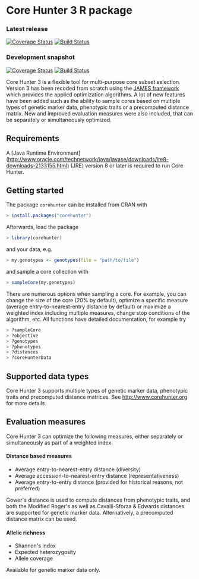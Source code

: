 # Core Hunter 3 R package

### Latest release

[![Coverage Status](http://img.shields.io/coveralls/corehunter/corehunter3-r/master.svg)](https://coveralls.io/r/corehunter/corehunter3-r)
[![Build Status](https://img.shields.io/travis/corehunter/corehunter3-r/master.svg)](https://travis-ci.org/corehunter/corehunter3-r)

### Development snapshot

[![Coverage Status](http://img.shields.io/coveralls/corehunter/corehunter3-r/develop.svg)](https://coveralls.io/r/corehunter/corehunter3-r)
[![Build Status](https://img.shields.io/travis/corehunter/corehunter3-r/develop.svg)](https://travis-ci.org/corehunter/corehunter3-r)

Core Hunter 3 is a flexible tool for multi-purpose core subset selection. Version 3 has been recoded from scratch using the [JAMES framework](http://www.jamesframework.org) which provides the applied optimization algorithms. A lot of new features have been added such as the ability to sample cores based on multiple types of genetic marker data, phenotypic traits or a precomputed distance matrix. New and improved evaluation measures were also included, that can be separately or simultaneously optimized.

Requirements
------------

A [Java Runtime Environment] (http://www.oracle.com/technetwork/java/javase/downloads/jre8-downloads-2133155.html) (JRE) version 8 or later is required to run Core Hunter.

Getting started
---------------

The package `corehunter` can be installed from CRAN with

```R
> install.packages("corehunter")
```

Afterwards, load the package

```R
> library(corehunter)
```

and your data, e.g.

```R
> my.genotypes <- genotypes(file = "path/to/file")
```

and sample a core collection with

```R
> sampleCore(my.genotypes)
```

There are numerous options when sampling a core. For example, you can change the size of the core (20% by default), optimize a specific measure (average entry-to-nearest-entry distance by default) or maximize a weighted index including multiple measures, change stop conditions of the algorithm, etc. All functions have detailed documentation, for example try

```R
> ?sampleCore
> ?objective
> ?genotypes
> ?phenotypes
> ?distances
> ?coreHunterData
```


Supported data types
--------------------

Core Hunter 3 supports multiple types of genetic marker data, phenotypic traits and precomputed distance matrices. See http://www.corehunter.org for more details.

Evaluation measures
-------------------

Core Hunter 3 can optimize the following measures, either separately or simultaneously as part of a weighted index.

#### Distance based measures

- Average entry-to-nearest-entry distance (diversity)
- Average accession-to-nearest-entry distance (representativeness)
- Average entry-to-entry distance (provided for historical reasons, not preferred)

Gower's distance is used to compute distances from phenotypic traits, and both the Modified Roger's as well as Cavalli-Sforza & Edwards distances are supported for genetic marker data. Alternatively, a precomputed distance matrix can be used.

#### Allelic richness

- Shannon's index
- Expected heterozygosity
- Allele coverage

Available for genetic marker data only.
